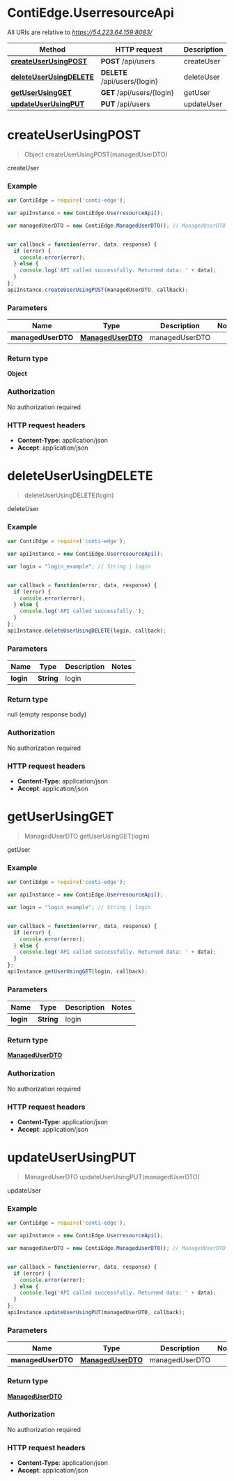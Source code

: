 # ContiEdge.UserresourceApi

All URIs are relative to *https://54.223.64.159:8083/*

Method | HTTP request | Description
------------- | ------------- | -------------
[**createUserUsingPOST**](UserresourceApi.md#createUserUsingPOST) | **POST** /api/users | createUser
[**deleteUserUsingDELETE**](UserresourceApi.md#deleteUserUsingDELETE) | **DELETE** /api/users/{login} | deleteUser
[**getUserUsingGET**](UserresourceApi.md#getUserUsingGET) | **GET** /api/users/{login} | getUser
[**updateUserUsingPUT**](UserresourceApi.md#updateUserUsingPUT) | **PUT** /api/users | updateUser


<a name="createUserUsingPOST"></a>
# **createUserUsingPOST**
> Object createUserUsingPOST(managedUserDTO)

createUser

### Example
```javascript
var ContiEdge = require('conti-edge');

var apiInstance = new ContiEdge.UserresourceApi();

var managedUserDTO = new ContiEdge.ManagedUserDTO(); // ManagedUserDTO | managedUserDTO


var callback = function(error, data, response) {
  if (error) {
    console.error(error);
  } else {
    console.log('API called successfully. Returned data: ' + data);
  }
};
apiInstance.createUserUsingPOST(managedUserDTO, callback);
```

### Parameters

Name | Type | Description  | Notes
------------- | ------------- | ------------- | -------------
 **managedUserDTO** | [**ManagedUserDTO**](ManagedUserDTO.md)| managedUserDTO | 

### Return type

**Object**

### Authorization

No authorization required

### HTTP request headers

 - **Content-Type**: application/json
 - **Accept**: application/json

<a name="deleteUserUsingDELETE"></a>
# **deleteUserUsingDELETE**
> deleteUserUsingDELETE(login)

deleteUser

### Example
```javascript
var ContiEdge = require('conti-edge');

var apiInstance = new ContiEdge.UserresourceApi();

var login = "login_example"; // String | login


var callback = function(error, data, response) {
  if (error) {
    console.error(error);
  } else {
    console.log('API called successfully.');
  }
};
apiInstance.deleteUserUsingDELETE(login, callback);
```

### Parameters

Name | Type | Description  | Notes
------------- | ------------- | ------------- | -------------
 **login** | **String**| login | 

### Return type

null (empty response body)

### Authorization

No authorization required

### HTTP request headers

 - **Content-Type**: application/json
 - **Accept**: application/json

<a name="getUserUsingGET"></a>
# **getUserUsingGET**
> ManagedUserDTO getUserUsingGET(login)

getUser

### Example
```javascript
var ContiEdge = require('conti-edge');

var apiInstance = new ContiEdge.UserresourceApi();

var login = "login_example"; // String | login


var callback = function(error, data, response) {
  if (error) {
    console.error(error);
  } else {
    console.log('API called successfully. Returned data: ' + data);
  }
};
apiInstance.getUserUsingGET(login, callback);
```

### Parameters

Name | Type | Description  | Notes
------------- | ------------- | ------------- | -------------
 **login** | **String**| login | 

### Return type

[**ManagedUserDTO**](ManagedUserDTO.md)

### Authorization

No authorization required

### HTTP request headers

 - **Content-Type**: application/json
 - **Accept**: application/json

<a name="updateUserUsingPUT"></a>
# **updateUserUsingPUT**
> ManagedUserDTO updateUserUsingPUT(managedUserDTO)

updateUser

### Example
```javascript
var ContiEdge = require('conti-edge');

var apiInstance = new ContiEdge.UserresourceApi();

var managedUserDTO = new ContiEdge.ManagedUserDTO(); // ManagedUserDTO | managedUserDTO


var callback = function(error, data, response) {
  if (error) {
    console.error(error);
  } else {
    console.log('API called successfully. Returned data: ' + data);
  }
};
apiInstance.updateUserUsingPUT(managedUserDTO, callback);
```

### Parameters

Name | Type | Description  | Notes
------------- | ------------- | ------------- | -------------
 **managedUserDTO** | [**ManagedUserDTO**](ManagedUserDTO.md)| managedUserDTO | 

### Return type

[**ManagedUserDTO**](ManagedUserDTO.md)

### Authorization

No authorization required

### HTTP request headers

 - **Content-Type**: application/json
 - **Accept**: application/json

